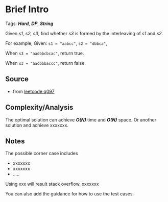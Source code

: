 [comment]: <> (This is a comment, it will not be included. For every question commit to the repository, you should put this readme file in the question/problem folder as a readme file, rename it to README.md)

# Brief Intro
Tags:  ___Hard___, ___DP___, ___String___

Given _s1, s2, s3_, find whether _s3_ is formed by the interleaving of _s1_ and _s2_.

For example,
Given:
`s1 = "aabcc"`,
`s2 = "dbbca"`,

When `s3 = "aadbbcbcac"`, return true.

When `s3 = "aadbbbaccc"`, return false.
## Source
* from [leetcode q097](https://leetcode.com/problems/interleaving-string)

## Complexity/Analysis
The optimal solution can achieve ___O(N)___ time and ___O(N)___ space. Or another solution and achieve xxxxxxx.

## Notes
The possible corner case includes
* xxxxxxx
* xxxxxxx
* .....

Using xxx will result stack overflow. xxxxxxx

You can also add the guidance for how to use the test cases.
